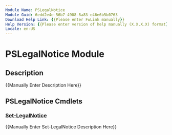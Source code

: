 ```yaml
---
Module Name: PSLegalNotice
Module Guid: 6edd2e4e-56b7-4908-8a83-e46e6b5b0763
Download Help Link: {{Please enter FwLink manually}}
Help Version: {{Please enter version of help manually (X.X.X.X) format}}
Locale: en-US
---
```


# PSLegalNotice Module
## Description
{{Manually Enter Description Here}}

## PSLegalNotice Cmdlets
### [Set-LegalNotice](Set-LegalNotice.md)
{{Manually Enter Set-LegalNotice Description Here}}


